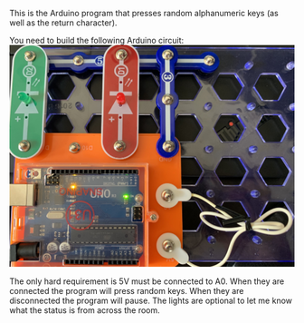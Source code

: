 This is the Arduino program that presses random alphanumeric keys (as well as the return character).

You need to build the following Arduino circuit:
![Snapino Circuit](Snapino.jpg)

The only hard requirement is 5V must be connected to A0. When they are connected the program will press random keys. When they are disconnected the program will pause.
The lights are optional to let me know what the status is from across the room.
